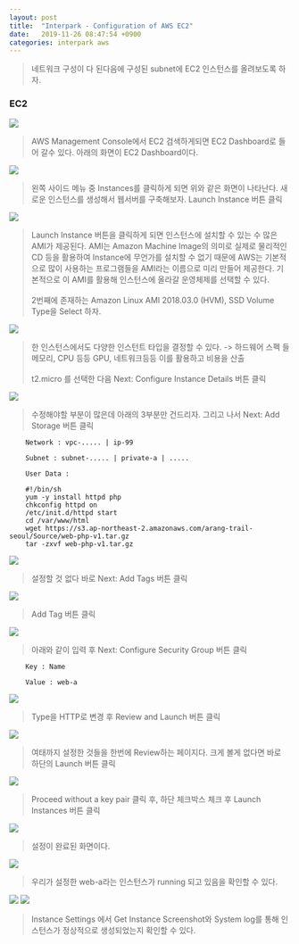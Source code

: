 ```yaml
---
layout: post
title:  "Interpark - Configuration of AWS EC2"
date:   2019-11-26 08:47:54 +0900
categories: interpark aws
---
```


> 네트워크 구성이 다 된다음에 구성된 subnet에 EC2 인스턴스를 올려보도록 하자.

### EC2 

<img src="/workspace/devlog/interpark/aws_ec2/res/1.png">

> AWS Management Console에서 EC2 검색하게되면 EC2 Dashboard로 들어 갈수 있다. 아래의 화면이 EC2 Dashboard이다.

<img src="/workspace/devlog/interpark/aws_ec2/res/2.png">

> 왼쪽 사이드 메뉴 중 Instances를 클릭하게 되면 위와 같은 화면이 나타난다. 새로운 인스턴스를 생성해서 웹서버를 구축해보자. Launch Instance 버튼 클릭

<img src="/workspace/devlog/interpark/aws_ec2/res/3.png">

> Launch Instance 버튼을 클릭하게 되면 인스턴스에 설치할 수 있는 수 많은 AMI가 제공된다. AMI는 Amazon Machine Image의 의미로 실제로 물리적인 CD 등을 활용하여 Instance에 무언가를 설치할 수 없기 때문에 AWS는 기본적으로 많이 사용하는 프로그램들을 AMI라는 이름으로 미리 만들어 제공한다. 기본적으로 이 AMI를 활용해 인스턴스에 올라갈 운영체제를 선택할 수 있다. <br><br> 2번째에 존재하는 Amazon Linux AMI 2018.03.0 (HVM), SSD Volume Type을 Select 하자.

<img src="/workspace/devlog/interpark/aws_ec2/res/4.png">
 
> 한 인스턴스에서도 다양한 인스턴트 타입을 결정할 수 있다. -> 하드웨어 스펙 들 메모리, CPU 등등 GPU, 네트워크등등 이를 활용하고 비용을 산출 <br><br> t2.micro 를 선택한 다음 Next: Configure Instance Details 버튼 클릭

<img src="/workspace/devlog/interpark/aws_ec2/res/5.png">

> 수정해야할 부분이 많은데 아래의 3부분만 건드리자. 그리고 나서 Next: Add Storage 버튼 클릭

```
    Network : vpc-..... | ip-99

    Subnet : subnet-..... | private-a | .....

    User Data :

    #!/bin/sh 
    yum -y install httpd php 
    chkconfig httpd on 
    /etc/init.d/httpd start 
    cd /var/www/html 
    wget https://s3.ap-northeast-2.amazonaws.com/arang-trail-seoul/Source/web-php-v1.tar.gz 
    tar -zxvf web-php-v1.tar.gz

```

<img src="/workspace/devlog/interpark/aws_ec2/res/6.png">

> 설정할 것 없다 바로 Next: Add Tags 버튼 클릭

<img src="/workspace/devlog/interpark/aws_ec2/res/7.png">

> Add Tag 버튼 클릭

<img src="/workspace/devlog/interpark/aws_ec2/res/8.png">

> 아래와 같이 입력 후 Next: Configure Security Group 버튼 클릭

```
    Key : Name

    Value : web-a
```

<img src="/workspace/devlog/interpark/aws_ec2/res/9.png">

> Type을 HTTP로 변경 후 Review and Launch 버튼 클릭

<img src="/workspace/devlog/interpark/aws_ec2/res/10.png">

> 여태까지 설정한 것들을 한번에 Review하는 페이지다. 크게 볼게 없다면 바로 하단의 Launch 버튼 클릭

<img src="/workspace/devlog/interpark/aws_ec2/res/11.png">

>  Proceed without a key pair 클릭 후, 하단 체크박스 체크 후 Launch Instances 버튼 클릭

<img src="/workspace/devlog/interpark/aws_ec2/res/12.png">

> 설정이 완료된 화면이다.

<img src="/workspace/devlog/interpark/aws_ec2/res/13.png">

> 우리가 설정한 web-a라는 인스턴스가 running 되고 있음을 확인할 수 있다.

<img src="/workspace/devlog/interpark/aws_ec2/res/14.png">

<img src="/workspace/devlog/interpark/aws_ec2/res/15.png">

> Instance Settings 에서 Get Instance Screenshot와 System log를 통해 인스턴스가 정상적으로 생성되었는지 확인할 수 있다.
